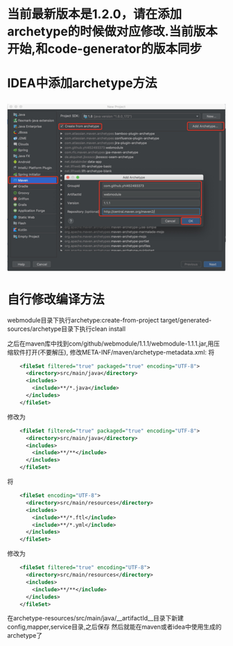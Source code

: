 # 当前最新版本是1.2.0，请在添加archetype的时候做对应修改.当前版本开始,和code-generator的版本同步
# IDEA中添加archetype方法
![avatar](ReadME.png)
---
# 自行修改编译方法
webmodule目录下执行archetype:create-from-project
target/generated-sources/archetype目录下执行clean install

之后在maven库中找到com/github/webmodule/1.1.1/webmodule-1.1.1.jar,用压缩软件打开(不要解压),
修改META-INF/maven/archetype-metadata.xml:
将
```xml
    <fileSet filtered="true" packaged="true" encoding="UTF-8">
      <directory>src/main/java</directory>
      <includes>
        <include>**/*.java</include>
      </includes>
    </fileSet>
```
修改为
```xml
    <fileSet filtered="true" packaged="true" encoding="UTF-8">
      <directory>src/main/java</directory>
      <includes>
        <include>**/**</include>
      </includes>
    </fileSet>
```
将
```xml
    <fileSet encoding="UTF-8">
      <directory>src/main/resources</directory>
      <includes>
        <include>**/*.ftl</include>
        <include>**/*.yml</include>
      </includes>
    </fileSet>
```
修改为
```xml
    <fileSet filtered="true" encoding="UTF-8">
      <directory>src/main/resources</directory>
      <includes>
        <include>**/**</include>
      </includes>
    </fileSet>
```
在archetype-resources/src/main/java/__artifactId__目录下新建config,mapper,service目录,之后保存
然后就能在maven或者idea中使用生成的archetype了
